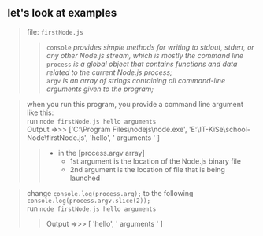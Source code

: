 ## let's look at examples


>  file: ``firstNode.js``
> > ``console`` _provides simple methods for writing to stdout, stderr, or any other Node.js stream, which is mostly the command line_<br>
> > ``process`` _is a global object that contains functions and data related to the current Node.js process;_<br>
> > ``argv`` _is an array of strings containing all command-line arguments given to the program;_<br>

> when you run this program, you provide a command line argument like this:<br>
> run ``node firstNode.js hello arguments``<br>
> Output   =>>>   ['C:\\Program Files\\nodejs\\node.exe', 'E:\\IT-KiSe\\school-Node\\firstNode.js', 'hello', ' arguments ' ]
> > + in the [process.argv array]
> >   - 1st argument is the location of the Node.js binary file
> >   - 2nd argument is the location of file that is being launched

> change ``console.log(process.arg);`` to the following ``console.log(process.argv.slice(2));``<br>
> run ``node firstNode.js hello arguments``<br>
> > Output  =>>>   [ 'hello', ' arguments ' ]

